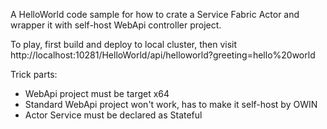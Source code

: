 A HelloWorld code sample for how to crate a Service Fabric Actor and wrapper it with self-host WebApi controller project.

To play, first build and deploy to local cluster, then visit http://localhost:10281/HelloWorld/api/helloworld?greeting=hello%20world

Trick parts:
- WebApi project must be target x64
- Standard WebApi project won't work, has to make it self-host by OWIN
- Actor Service must be declared as Stateful
